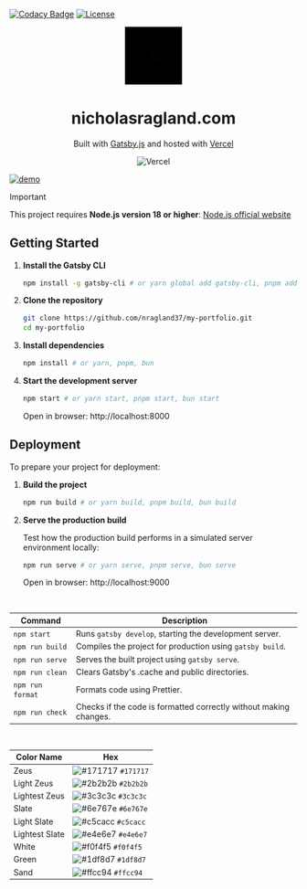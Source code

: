 [![Codacy Badge](https://app.codacy.com/project/badge/Grade/6ad1d4af511a4c6b8944e8b681bab07f)](https://app.codacy.com/gh/nragland37/my-portfolio/dashboard?utm_source=gh&utm_medium=referral&utm_content=&utm_campaign=Badge_grade)
[![License](https://img.shields.io/badge/license-MIT-blue)](https://github.com/nragland37/my-portfolio/blob/main/LICENSE)

<div align="center">
  <a href="https://www.nicholasragland.com/" target="_blank">
    <img alt="Logo" src="/static/assets/folio-logo.gif" width="20%" />
  </a>
</div>
<h1 align="center">
  nicholasragland.com
</h1>
<p align="center">
  Built with <a href="https://www.gatsbyjs.com/" target="_blank">Gatsby.js</a> and hosted with <a href="https://www.vercel.com/" target="_blank">Vercel</a>
</p>

<div align="center">
  
![Vercel](https://vercelbadge.vercel.app/api/nragland37/my-portfolio)

</div>

<a href="https://www.nicholasragland.com/" target="_blank">

![demo](https://raw.githubusercontent.com/nragland37/my-portfolio/main/src/images/demo.png)

</a>

> [!IMPORTANT] 
> This project requires **Node.js version 18 or higher**: [Node.js official website](https://nodejs.org/)

## Getting Started

1. **Install the Gatsby CLI**
   ```sh
   npm install -g gatsby-cli # or yarn global add gatsby-cli, pnpm add --global gatsby-cli, bun add --global gatsby-cli
   ```

2. **Clone the repository**
   ```sh
   git clone https://github.com/nragland37/my-portfolio.git
   cd my-portfolio
   ```

3. **Install dependencies**
   ```sh
   npm install # or yarn, pnpm, bun
   ```

4. **Start the development server**
   ```sh
   npm start # or yarn start, pnpm start, bun start
   ```
   Open in browser: http://localhost:8000

## Deployment

To prepare your project for deployment:

1. **Build the project**
   ```sh
   npm run build # or yarn build, pnpm build, bun build
   ```

2. **Serve the production build**

   Test how the production build performs in a simulated server environment locally:
   ```sh
   npm run serve # or yarn serve, pnpm serve, bun serve
   ```
   Open in browser: http://localhost:9000

<br />
  
| Command        | Description                                                      |
| -------------- | ---------------------------------------------------------------- |
| `npm start`    | Runs `gatsby develop`, starting the development server.          |
| `npm run build`| Compiles the project for production using `gatsby build`.        |
| `npm run serve`| Serves the built project using `gatsby serve`.                   |
| `npm run clean`| Clears Gatsby's .cache and public directories.                   |
| `npm run format`| Formats code using Prettier.                                    |
| `npm run check`| Checks if the code is formatted correctly without making changes.|

<br />

| Color Name        | Hex                                                                |
|-------------------|--------------------------------------------------------------------|
| Zeus              | ![#171717](https://via.placeholder.com/10/171717?text=+) `#171717` |
| Light Zeus        | ![#2b2b2b](https://via.placeholder.com/10/2b2b2b?text=+) `#2b2b2b` |
| Lightest Zeus     | ![#3c3c3c](https://via.placeholder.com/10/3c3c3c?text=+) `#3c3c3c` |
| Slate             | ![#6e767e](https://via.placeholder.com/10/6e767e?text=+) `#6e767e` |
| Light Slate       | ![#c5cacc](https://via.placeholder.com/10/c5cacc?text=+) `#c5cacc` |
| Lightest Slate    | ![#e4e6e7](https://via.placeholder.com/10/e4e6e7?text=+) `#e4e6e7` |
| White             | ![#f0f4f5](https://via.placeholder.com/10/f0f4f5?text=+) `#f0f4f5` |
| Green             | ![#1df8d7](https://via.placeholder.com/10/1df8d7?text=+) `#1df8d7` |
| Sand              | ![#ffcc94](https://via.placeholder.com/10/ffcc94?text=+) `#ffcc94` |
